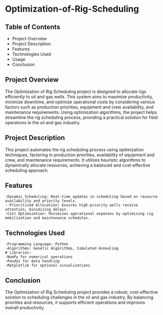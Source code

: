 # Optimization-of-Rig-Scheduling
## Table of Contents
  - Project Overview
  - Project Description
  - Features
  - Technologies Used
  - Usage
  - Conclusion
## Project Overview
The Optimization of Rig Scheduling project is designed to allocate rigs efficiently to oil and gas wells. This system aims to maximize productivity, minimize downtime, and optimize operational costs by considering various factors such as production priorities, equipment and crew availability, and maintenance requirements. Using optimization algorithms, the project helps streamline the rig scheduling process, providing a practical solution for field operations in the oil and gas industry.

## Project Description
This project automates the rig scheduling process using optimization techniques, factoring in production priorities, availability of equipment and crew, and maintenance requirements. It utilizes heuristic algorithms to dynamically allocate resources, achieving a balanced and cost-effective scheduling approach.
## Features
    -Dynamic Scheduling: Real-time updates in scheduling based on resource availability and priority levels.
    - Prioritized Allocation: Ensures high-priority wells receive attention, minimizing delays.
    -Cost Optimization: Minimizes operational expenses by optimizing rig mobilization and maintenance schedules.
## Technologies Used
    -Programming Language: Python
    -Algorithms: Genetic Algorithms, Simulated Annealing
    # Libraries:
    -NumPy for numerical operations
    -Pandas for data handling
    -Matplotlib for optional visualizations


## Conclusion
The Optimization of Rig Scheduling project provides a robust, cost-effective solution to scheduling challenges in the oil and gas industry. By balancing priorities and resources, it supports efficient operations and improves overall productivity.


 
